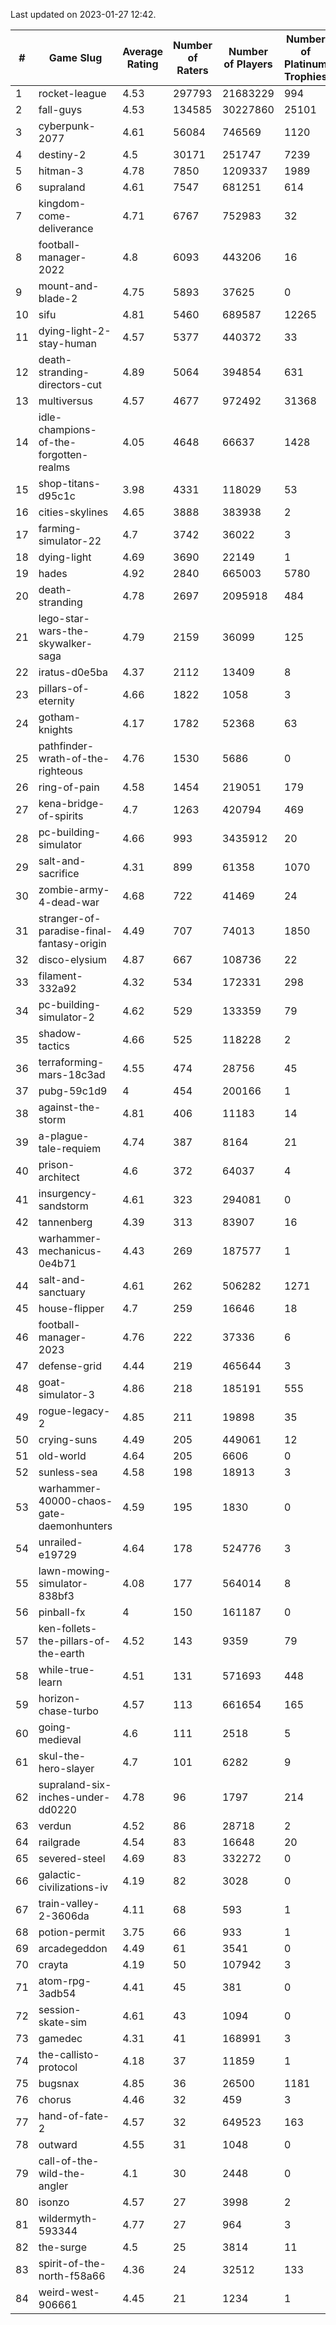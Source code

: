 Last updated on 2023-01-27 12:42.


|#|Game Slug|Average Rating|Number of Raters|Number of Players|Number of Platinum Trophies|Max Rarity (%)|
|---|---|---|---|---|---|---|
|1|rocket-league|4.53|297793|21683229|994|78|
|2|fall-guys|4.53|134585|30227860|25101|1|
|3|cyberpunk-2077|4.61|56084|746569|1120|65|
|4|destiny-2|4.5|30171|251747|7239|94|
|5|hitman-3|4.78|7850|1209337|1989|47|
|6|supraland|4.61|7547|681251|614|99|
|7|kingdom-come-deliverance|4.71|6767|752983|32|30|
|8|football-manager-2022|4.8|6093|443206|16|49|
|9|mount-and-blade-2|4.75|5893|37625|0|27|
|10|sifu|4.81|5460|689587|12265|97|
|11|dying-light-2-stay-human|4.57|5377|440372|33|7|
|12|death-stranding-directors-cut|4.89|5064|394854|631|91|
|13|multiversus|4.57|4677|972492|31368|75|
|14|idle-champions-of-the-forgotten-realms|4.05|4648|66637|1428|0.6|
|15|shop-titans-d95c1c|3.98|4331|118029|53|97|
|16|cities-skylines|4.65|3888|383938|2|71|
|17|farming-simulator-22|4.7|3742|36022|3|77|
|18|dying-light|4.69|3690|22149|1|95|
|19|hades|4.92|2840|665003|5780|89|
|20|death-stranding|4.78|2697|2095918|484|91|
|21|lego-star-wars-the-skywalker-saga|4.79|2159|36099|125|97|
|22|iratus-d0e5ba|4.37|2112|13409|8|85|
|23|pillars-of-eternity|4.66|1822|1058|3|81|
|24|gotham-knights|4.17|1782|52368|63|26|
|25|pathfinder-wrath-of-the-righteous|4.76|1530|5686|0|51|
|26|ring-of-pain|4.58|1454|219051|179|96|
|27|kena-bridge-of-spirits|4.7|1263|420794|469|94|
|28|pc-building-simulator|4.66|993|3435912|20|48|
|29|salt-and-sacrifice|4.31|899|61358|1070|91|
|30|zombie-army-4-dead-war|4.68|722|41469|24|67|
|31|stranger-of-paradise-final-fantasy-origin|4.49|707|74013|1850|98|
|32|disco-elysium|4.87|667|108736|22|28|
|33|filament-332a92|4.32|534|172331|298|93|
|34|pc-building-simulator-2|4.62|529|133359|79|75|
|35|shadow-tactics|4.66|525|118228|2|4|
|36|terraforming-mars-18c3ad|4.55|474|28756|45|44|
|37|pubg-59c1d9|4|454|200166|1|73|
|38|against-the-storm|4.81|406|11183|14|38|
|39|a-plague-tale-requiem|4.74|387|8164|21|92|
|40|prison-architect|4.6|372|64037|4|29|
|41|insurgency-sandstorm|4.61|323|294081|0|5|
|42|tannenberg|4.39|313|83907|16|88|
|43|warhammer-mechanicus-0e4b71|4.43|269|187577|1|25|
|44|salt-and-sanctuary|4.61|262|506282|1271|83|
|45|house-flipper|4.7|259|16646|18|94|
|46|football-manager-2023|4.76|222|37336|6|79|
|47|defense-grid|4.44|219|465644|3|80|
|48|goat-simulator-3|4.86|218|185191|555|92|
|49|rogue-legacy-2|4.85|211|19898|35|4|
|50|crying-suns|4.49|205|449061|12|66|
|51|old-world|4.64|205|6606|0|82|
|52|sunless-sea|4.58|198|18913|3|36|
|53|warhammer-40000-chaos-gate-daemonhunters|4.59|195|1830|0|4|
|54|unrailed-e19729|4.64|178|524776|3|9|
|55|lawn-mowing-simulator-838bf3|4.08|177|564014|8|85|
|56|pinball-fx|4|150|161187|0|85|
|57|ken-follets-the-pillars-of-the-earth|4.52|143|9359|79|44|
|58|while-true-learn|4.51|131|571693|448|93|
|59|horizon-chase-turbo|4.57|113|661654|165|88|
|60|going-medieval|4.6|111|2518|5|68|
|61|skul-the-hero-slayer|4.7|101|6282|9|95|
|62|supraland-six-inches-under-dd0220|4.78|96|1797|214|99|
|63|verdun|4.52|86|28718|2|76|
|64|railgrade|4.54|83|16648|20|98|
|65|severed-steel|4.69|83|332272|0|16|
|66|galactic-civilizations-iv|4.19|82|3028|0|79|
|67|train-valley-2-3606da|4.11|68|593|1|89|
|68|potion-permit|3.75|66|933|1|98|
|69|arcadegeddon|4.49|61|3541|0|90|
|70|crayta|4.19|50|107942|3|23|
|71|atom-rpg-3adb54|4.41|45|381|0|98|
|72|session-skate-sim|4.61|43|1094|0|27|
|73|gamedec|4.31|41|168991|3|27|
|74|the-callisto-protocol|4.18|37|11859|1|5|
|75|bugsnax|4.85|36|26500|1181|97|
|76|chorus|4.46|32|459|3|87|
|77|hand-of-fate-2|4.57|32|649523|163|72|
|78|outward|4.55|31|1048|0|72|
|79|call-of-the-wild-the-angler|4.1|30|2448|0|64|
|80|isonzo|4.57|27|3998|2|57|
|81|wildermyth-593344|4.77|27|964|3|18|
|82|the-surge|4.5|25|3814|11|94|
|83|spirit-of-the-north-f58a66|4.36|24|32512|133|65|
|84|weird-west-906661|4.45|21|1234|1|85|
